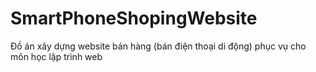 # SmartPhoneShopingWebsite
Đồ án xây dựng website bán hàng (bán điện thoại di động) phục vụ cho môn học lập trình web 
